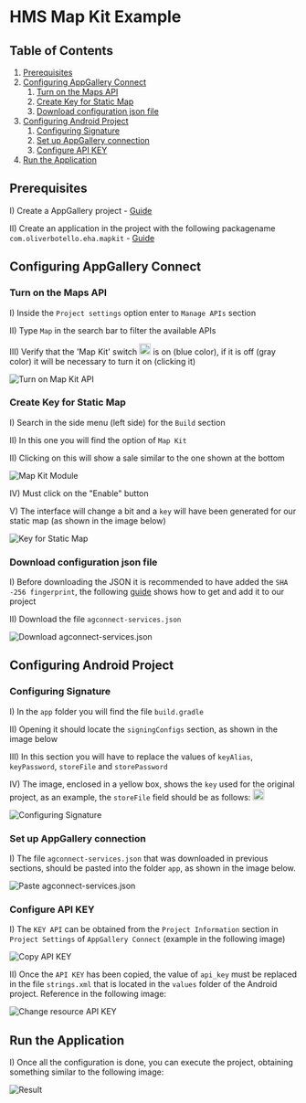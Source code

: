 
# HMS Map Kit Example

## Table of Contents
1. [Prerequisites](#prerequisites)
2. [Configuring AppGallery Connect](#configuring-appgallery-connect)
   1. [Turn on the Maps API](#turn-on-the-maps-api)
   2. [Create Key for Static Map](#create-key-for-static-map)
   3. [Download configuration json file](#download-configuration-json-file)
3. [Configuring Android Project](#configuring-android-project)
   1. [Configuring Signature](#configuring-signature)
   2. [Set up AppGallery connection](#set-up-appgallery-connection)
   2. [Configure API KEY](#configure-api-key)
4. [Run the Application](#run-the-application)

## Prerequisites
I) Create a AppGallery project - [Guide](https://developer.huawei.com/consumer/en/doc/distribution/app/agc-help-createproject-0000001100334664)

II) Create an application in the project with the following packagename `com.oliverbotello.eha.mapkit` - [Guide](https://developer.huawei.com/consumer/en/doc/distribution/app/agc-help-createapp-0000001146718717#section1112105771619)

## Configuring AppGallery Connect
### Turn on the Maps API
I) Inside the `Project settings` option enter to `Manage APIs` section

II) Type `Map` in the search bar to filter the available APIs

III) Verify that the 'Map Kit' switch <img src="/readme/assets/switch.png?raw=true" style="height:20px"> is on (blue color), if it is off (gray color) it will be necessary to turn it on (clicking it)

![Turn on Map Kit API](/readme/assets/turn_of_map_kit_api.png?raw=true "Turn on Map Kit API")

### Create Key for Static Map
I) Search in the side menu (left side) for the `Build` section

II) In this one you will find the option of `Map Kit`

II) Clicking on this will show a sale similar to the one shown at the bottom

![Map Kit Module](/readme/assets/map_kit_module.png?raw=true "Map Kit Module")

IV) Must click on the "Enable" button

V) The interface will change a bit and a `key` will have been generated for our static map (as shown in the image below)

![Key for Static Map](/readme/assets/key_static_map.png?raw=true "Key for Static Map")

### Download configuration json file
I) Before downloading the JSON it is recommended to have added the `SHA -256 fingerprint`, the following [guide](https://developer.huawei.com/consumer/en/doc/development/HMSCore-Guides/android-sdk-config-agc-0000001061560289#section147011294331) shows how to get and add it to our project

II) Download the file `agconnect-services.json`

![Download agconnect-services.json](/readme/assets/download_json.png?raw=true "Download agconnect-services.json")

## Configuring Android Project
### Configuring Signature
I) In the `app` folder you will find the file `build.gradle`

II) Opening it should locate the `signingConfigs` section, as shown in the image below

III) In this section you will have to replace the values of `keyAlias`, `keyPassword`, `storeFile` and `storePassword`

IV) The image, enclosed in a yellow box, shows the `key` used for the original project, as an example, the `storeFile` field should be as follows: <img src="/readme/assets/storeFile.png?raw=true" style="height:20px">

![Configuring Signature](/readme/assets/change_signature.png?raw=true "Configuring Signature")

### Set up AppGallery connection
I) The file `agconnect-services.json` that was downloaded in previous sections, should be pasted into the folder `app`, as shown in the image below.

![Paste agconnect-services.json](/readme/assets/paste_json.png?raw=true "Paste agconnect-services.json")

### Configure API KEY
I) The `KEY API` can be obtained from the `Project Information` section in `Project Settings` of `AppGallery Connect` (example in the following image)

![Copy API KEY](/readme/assets/console_api_key.png?raw=true "Copy API KEY")

II) Once the `API KEY` has been copied, the value of `api_key` must be replaced in the file `strings.xml` that is located in the `values` folder of the Android project. Reference in the following image:

![Change resource API KEY](/readme/assets/resource_api_key.png?raw=true "Change resource API KEY")

## Run the Application
I) Once all the configuration is done, you can execute the project, obtaining something similar to the following image:

![Result](/readme/assets/result.png?raw=true "Result")